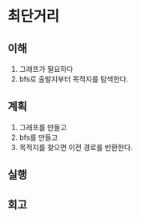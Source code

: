 # 최단거리

## 이해

1. 그래프가 필요하다
2. bfs로 출발지부터 목적지를 탐색한다.

## 계획

1. 그래프를 만들고
2. bfs를 만들고
3. 목적지를 찾으면 이전 경로를 반환한다.

## 실행

## 회고

